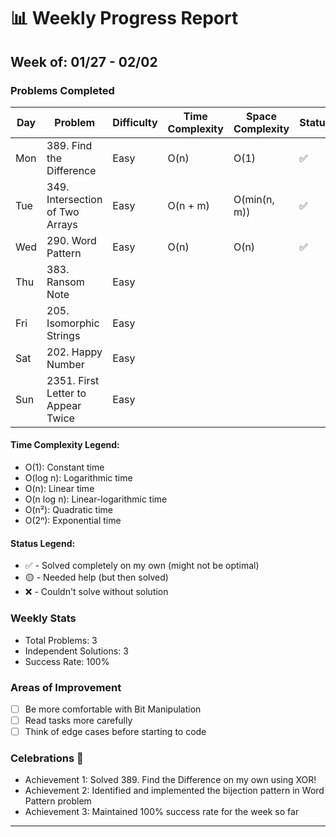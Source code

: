 # 📊 Weekly Progress Report
## Week of: 01/27 - 02/02

### Problems Completed
| Day | Problem                             | Difficulty | Time Complexity | Space Complexity | Status |
|-----|-------------------------------------|------------|-----------------|------------------|--------|
| Mon | 389. Find the Difference            | Easy       | O(n)            | O(1)             | ✅      |
| Tue | 349. Intersection of Two Arrays     | Easy       | O(n + m)        | O(min(n, m))     | ✅      |
| Wed | 290. Word Pattern                   | Easy       | O(n)            | O(n)             | ✅      |
| Thu | 383. Ransom Note                    | Easy       |                 |                  |        |
| Fri | 205. Isomorphic Strings             | Easy       |                 |                  |        |
| Sat | 202. Happy Number                   | Easy       |                 |                  |        |
| Sun | 2351. First Letter to Appear Twice  | Easy       |                 |                  |        |


#### Time Complexity Legend:
- O(1): Constant time
- O(log n): Logarithmic time
- O(n): Linear time
- O(n log n): Linear-logarithmic time
- O(n²): Quadratic time
- O(2ⁿ): Exponential time

#### Status Legend:
* ✅ - Solved completely on my own (might not be optimal)
* 🟡 - Needed help (but then solved)
* ❌ - Couldn't solve without solution

### Weekly Stats
- Total Problems: 3
- Independent Solutions: 3
- Success Rate: 100%

### Areas of Improvement
- [ ] Be more comfortable with Bit Manipulation
- [ ] Read tasks more carefully
- [ ] Think of edge cases before starting to code

### Celebrations 🎉
- Achievement 1: Solved 389. Find the Difference on my own using XOR!
- Achievement 2: Identified and implemented the bijection pattern in Word Pattern problem
- Achievement 3: Maintained 100% success rate for the week so far

---